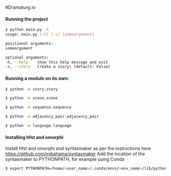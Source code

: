 #Dramaturg.io


#### Running the project
```bash
$ python main.py -h
usage: main.py [-h] [-s] [someargument]

positional arguments:
someargument

optional arguments:
-h, --help    show this help message and exit
-s, --story   Create a story! (default: False)
```

#### Running a module on its own:
```bash
$ python -m story.story

$ python -m scene.scene

$ python -m sequence.sequence

$ python -m adjacency_pair.adjacency_pair

$ python -m language.language
```

#### Installing hfst and omorphi
Install hfst and omorphi and syntaxmaker as per the instructions here https://github.com/mikahama/syntaxmaker
Add the location of the syntaxmaker to PYTHONPATH, for example using Conda
```bash
$ export PYTHONPATH=/home/<user_name>/.conda/envs/<env_name>/lib/python3.7/site-packages/syntaxmaker
```

